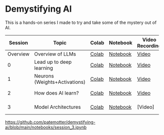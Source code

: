 # Demystifying AI

This is a hands-on series I made to try and take some of the mystery out of AI. 

| Session | Topic | Colab | Notebook | Video Recording | NotebookLM Podcast | Notes + Transcript |
|---|---|---|---|---|---|---|
| Overview | Overview of LLMs | [Colab](https://colab.research.google.com/github/patemotter/demystifying-ai/blob/main/notebooks/session_overview.ipynb) | [Notebook](https://github.com/patemotter/demystifying-ai/blob/main/notebooks/session_overview.ipynb) | [Video](https://youtu.be/TkwnVxkee20) | None | None |
| 0 | Lead up to deep learning | [Colab](https://colab.research.google.com/drive/1WVh_CPSO0j7OJ_fGrf5TYfoAcCF847zQ?usp=drive_link) | [Notebook](https://github.com/patemotter/demystfiying-ai/blob/main/notebooks/session_0.ipynb) | [Video](https://www.dropbox.com/scl/fi/ik2onvj3cmt804e2hcqqd/Session_0_Recording.mp4?rlkey=scz8k6rthgqqd97a6t219j4xz&st=dmf4u7gv&dl=0) | [Podcast](https://notebooklm.google.com/notebook/c5d2634c-9c38-4ee1-a7e4-62028362f648/audio) | [Notes + Transcript](https://docs.google.com/document/d/177uRFB0aovt76_AWtGl8eyhFkHGuYCqCg7kqGiZRsfk/edit?usp=sharing) |
| 1 | Neurons (Weights+Activations) | [Colab](https://colab.research.google.com/drive/1wl702zYjH6a3P6G7zCJqmnCgCoS-IYUn) | [Notebook](https://github.com/patemotter/demystfiying-ai/blob/main/notebooks/session_1.ipynb) | [Video](https://www.dropbox.com/scl/fi/vk5fmseqztgrnxlhfektv/Demystifying-AI-2025_02_08-12_57-PST-Recording.mp4?rlkey=tm36azl7oj5obqi9ubzlzytdp&st=43h5bf9o&dl=0) | [Podcast](https://notebooklm.google.com/notebook/622576e7-c6e9-40fc-a25b-8fd3864d2534/audio) | [Notes + Transcript](https://docs.google.com/document/d/17Q9Z5IRzIGeTNaSVsbH0P7TgH0cdlwgwIsCnVupAcF8/edit?usp=sharing) | 
| 2 | How does AI learn? | [Colab](https://colab.research.google.com/drive/1wu4ZUmPjFo2kUJsQrLOfCEREUQlR49gz?usp=sharing) | [Notebook](https://github.com/patemotter/demystifying-ai/blob/main/notebooks/session_2.ipynb) | [Video](https://www.dropbox.com/scl/fi/yz0wcx7devlkygovoglef/Demystifying-AI-2025_02_22-12_53-PST-Recording.mp4?rlkey=2w903xif71u5kn18rdz3htz2c&st=3lb1hcmd&dl=0) | [Podcast](https://notebooklm.google.com/notebook/8e42b844-9fde-473f-8f73-14e15bc19cc1/audio) | [Notes + Transcript](https://docs.google.com/document/d/177uRFB0aovt76_AWtGl8eyhFkHGuYCqCg7kqGiZRsfk/edit?tab=t.r4d75d3vhki2) | 
| 3 | Model Architectures | [Colab](https://colab.research.google.com/gist/patemotter/1a5595c1e3dd72cec67bd414607d9e6d/copy-of-session_3.ipynb) | [Notebook](https://github.com/patemotter/demystifying-ai/blob/main/notebooks/session_3.ipynb) | [Video] | [Podcast] | [Notes + Transcript] | 


https://github.com/patemotter/demystifying-ai/blob/main/notebooks/session_3.ipynb
